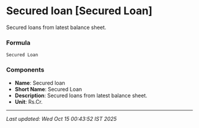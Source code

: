 # Secured loan [Secured Loan]
Secured loans from latest balance sheet.

### Formula
```text
Secured Loan
```


### Components
- **Name**: Secured loan
- **Short Name**: Secured Loan
- **Description**: Secured loans from latest balance sheet.
- **Unit**: Rs.Cr.

---
*Last updated: Wed Oct 15 00:43:52 IST 2025*
